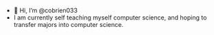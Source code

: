 - 👋 Hi, I’m @cobrien033
- I am currently self teaching myself computer science, and hoping to transfer majors into computer science. 

<!---
cobrien033/cobrien033 is a ✨ special ✨ repository because its `README.md` (this file) appears on your GitHub profile.
You can click the Preview link to take a look at your changes.
--->
